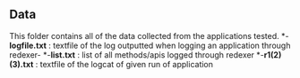 ## Data
This folder contains all of the data collected from the applications tested.
*-__logfile.txt__ : textfile of the log outputted when logging an application through redexer- 
*-__list.txt__ : list of all methods/apis logged through redexer
*-__r1(2)(3).txt__ : textfile of the logcat of given run of application
